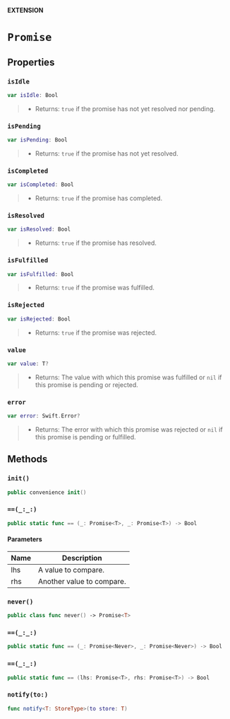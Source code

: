 **EXTENSION**

# `Promise`

## Properties
### `isIdle`

```swift
var isIdle: Bool
```

> - Returns: `true` if the promise has not yet resolved nor pending.

### `isPending`

```swift
var isPending: Bool
```

> - Returns: `true` if the promise has not yet resolved.

### `isCompleted`

```swift
var isCompleted: Bool
```

> - Returns: `true` if the promise has completed.

### `isResolved`

```swift
var isResolved: Bool
```

> - Returns: `true` if the promise has resolved.

### `isFulfilled`

```swift
var isFulfilled: Bool
```

> - Returns: `true` if the promise was fulfilled.

### `isRejected`

```swift
var isRejected: Bool
```

> - Returns: `true` if the promise was rejected.

### `value`

```swift
var value: T?
```

> - Returns: The value with which this promise was fulfilled or `nil` if this promise is pending or rejected.

### `error`

```swift
var error: Swift.Error?
```

> - Returns: The error with which this promise was rejected or `nil` if this promise is pending or fulfilled.

## Methods
### `init()`

```swift
public convenience init()
```

### `==(_:_:)`

```swift
public static func == (_: Promise<T>, _: Promise<T>) -> Bool
```

#### Parameters

| Name | Description |
| ---- | ----------- |
| lhs | A value to compare. |
| rhs | Another value to compare. |

### `never()`

```swift
public class func never() -> Promise<T>
```

### `==(_:_:)`

```swift
public static func == (_: Promise<Never>, _: Promise<Never>) -> Bool
```

### `==(_:_:)`

```swift
public static func == (lhs: Promise<T>, rhs: Promise<T>) -> Bool
```

### `notify(to:)`

```swift
func notify<T: StoreType>(to store: T)
```
